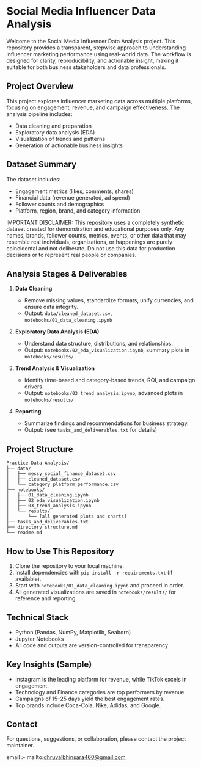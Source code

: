 
# Social Media Influencer Data Analysis

Welcome to the Social Media Influencer Data Analysis project. This repository provides a transparent, stepwise approach to understanding influencer marketing performance using real-world data. The workflow is designed for clarity, reproducibility, and actionable insight, making it suitable for both business stakeholders and data professionals.

## Project Overview

This project explores influencer marketing data across multiple platforms, focusing on engagement, revenue, and campaign effectiveness. The analysis pipeline includes:

- Data cleaning and preparation
- Exploratory data analysis (EDA)
- Visualization of trends and patterns
- Generation of actionable business insights

## Dataset Summary

The dataset includes:

- Engagement metrics (likes, comments, shares)
- Financial data (revenue generated, ad spend)
- Follower counts and demographics
- Platform, region, brand, and category information

IMPORTANT DISCLAIMER: This repository uses a completely synthetic dataset created for demonstration and educational purposes only. Any names, brands, follower counts, metrics, events, or other data that may resemble real individuals, organizations, or happenings are purely coincidental and not deliberate. Do not use this data for production decisions or to represent real people or companies.

## Analysis Stages & Deliverables

1. **Data Cleaning**  
	- Remove missing values, standardize formats, unify currencies, and ensure data integrity.  
	- Output: `data/cleaned_dataset.csv`, `notebooks/01_data_cleaning.ipynb`

2. **Exploratory Data Analysis (EDA)**  
	- Understand data structure, distributions, and relationships.  
	- Output: `notebooks/02_eda_visualization.ipynb`, summary plots in `notebooks/results/`

3. **Trend Analysis & Visualization**  
	- Identify time-based and category-based trends, ROI, and campaign drivers.  
	- Output: `notebooks/03_trend_analysis.ipynb`, advanced plots in `notebooks/results/`

4. **Reporting**  
	- Summarize findings and recommendations for business strategy.  
	- Output: (see `tasks_and_deliverables.txt` for details)

## Project Structure

```text
Practice Data Analysis/
├── data/
│   ├── messy_social_finance_dataset.csv
│   ├── cleaned_dataset.csv
│   └── category_platform_performance.csv
├── notebooks/
│   ├── 01_data_cleaning.ipynb
│   ├── 02_eda_visualization.ipynb
│   ├── 03_trend_analysis.ipynb
│   └── results/
│       └── [all generated plots and charts]
├── tasks_and_deliverables.txt
├── directory structure.md
└── readme.md
```

## How to Use This Repository

1. Clone the repository to your local machine.
2. Install dependencies with `pip install -r requirements.txt` (if available).
3. Start with `notebooks/01_data_cleaning.ipynb` and proceed in order.
4. All generated visualizations are saved in `notebooks/results/` for reference and reporting.

## Technical Stack

- Python (Pandas, NumPy, Matplotlib, Seaborn)
- Jupyter Notebooks
- All code and outputs are version-controlled for transparency

## Key Insights (Sample)

- Instagram is the leading platform for revenue, while TikTok excels in engagement.
- Technology and Finance categories are top performers by revenue.
- Campaigns of 15–25 days yield the best engagement rates.
- Top brands include Coca-Cola, Nike, Adidas, and Google.

## Contact

For questions, suggestions, or collaboration, please contact the project maintainer.

email :- mailto:dhruvalbhinsara460@gmail.com
